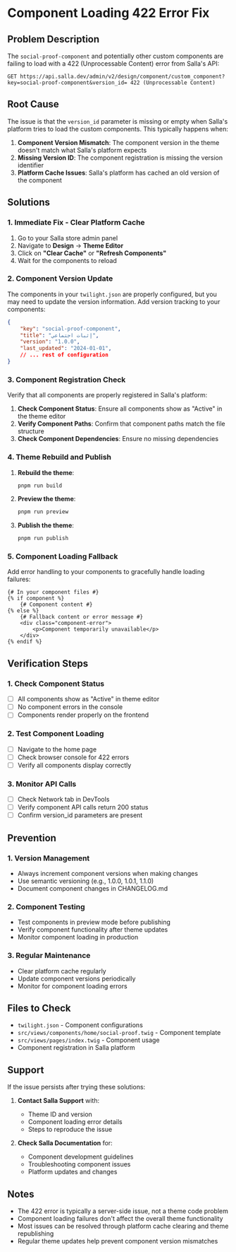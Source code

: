 # Component Loading 422 Error Fix

## Problem Description
The `social-proof-component` and potentially other custom components are failing to load with a 422 (Unprocessable Content) error from Salla's API:

```
GET https://api.salla.dev/admin/v2/design/component/custom_component?key=social-proof-component&version_id= 422 (Unprocessable Content)
```

## Root Cause
The issue is that the `version_id` parameter is missing or empty when Salla's platform tries to load the custom components. This typically happens when:

1. **Component Version Mismatch**: The component version in the theme doesn't match what Salla's platform expects
2. **Missing Version ID**: The component registration is missing the version identifier
3. **Platform Cache Issues**: Salla's platform has cached an old version of the component

## Solutions

### 1. **Immediate Fix - Clear Platform Cache**
1. Go to your Salla store admin panel
2. Navigate to **Design** → **Theme Editor**
3. Click on **"Clear Cache"** or **"Refresh Components"**
4. Wait for the components to reload

### 2. **Component Version Update**
The components in your `twilight.json` are properly configured, but you may need to update the version information. Add version tracking to your components:

```json
{
    "key": "social-proof-component",
    "title": "إثبات اجتماعي",
    "version": "1.0.0",
    "last_updated": "2024-01-01",
    // ... rest of configuration
}
```

### 3. **Component Registration Check**
Verify that all components are properly registered in Salla's platform:

1. **Check Component Status**: Ensure all components show as "Active" in the theme editor
2. **Verify Component Paths**: Confirm that component paths match the file structure
3. **Check Component Dependencies**: Ensure no missing dependencies

### 4. **Theme Rebuild and Publish**
1. **Rebuild the theme**:
   ```bash
   pnpm run build
   ```

2. **Preview the theme**:
   ```bash
   pnpm run preview
   ```

3. **Publish the theme**:
   ```bash
   pnpm run publish
   ```

### 5. **Component Loading Fallback**
Add error handling to your components to gracefully handle loading failures:

```twig
{# In your component files #}
{% if component %}
    {# Component content #}
{% else %}
    {# Fallback content or error message #}
    <div class="component-error">
        <p>Component temporarily unavailable</p>
    </div>
{% endif %}
```

## Verification Steps

### 1. **Check Component Status**
- [ ] All components show as "Active" in theme editor
- [ ] No component errors in the console
- [ ] Components render properly on the frontend

### 2. **Test Component Loading**
- [ ] Navigate to the home page
- [ ] Check browser console for 422 errors
- [ ] Verify all components display correctly

### 3. **Monitor API Calls**
- [ ] Check Network tab in DevTools
- [ ] Verify component API calls return 200 status
- [ ] Confirm version_id parameters are present

## Prevention

### 1. **Version Management**
- Always increment component versions when making changes
- Use semantic versioning (e.g., 1.0.0, 1.0.1, 1.1.0)
- Document component changes in CHANGELOG.md

### 2. **Component Testing**
- Test components in preview mode before publishing
- Verify component functionality after theme updates
- Monitor component loading in production

### 3. **Regular Maintenance**
- Clear platform cache regularly
- Update component versions periodically
- Monitor for component loading errors

## Files to Check

- `twilight.json` - Component configurations
- `src/views/components/home/social-proof.twig` - Component template
- `src/views/pages/index.twig` - Component usage
- Component registration in Salla platform

## Support

If the issue persists after trying these solutions:

1. **Contact Salla Support** with:
   - Theme ID and version
   - Component loading error details
   - Steps to reproduce the issue

2. **Check Salla Documentation** for:
   - Component development guidelines
   - Troubleshooting component issues
   - Platform updates and changes

## Notes

- The 422 error is typically a server-side issue, not a theme code problem
- Component loading failures don't affect the overall theme functionality
- Most issues can be resolved through platform cache clearing and theme republishing
- Regular theme updates help prevent component version mismatches
